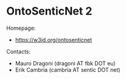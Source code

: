 OntoSenticNet 2
===

Homepage:
* https://w3id.org/ontosenticnet

Contacts:
* Mauro Dragoni (dragoni AT fbk DOT eu)
* Erik Cambria (cambria AT sentic DOT net)
